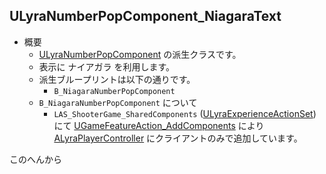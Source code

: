 ## ULyraNumberPopComponent_NiagaraText

* 概要
	* [ULyraNumberPopComponent] の派生クラスです。
	* 表示に ナイアガラ を利用します。
	* 派生ブループリントは以下の通りです。
		* `B_NiagaraNumberPopComponent`
	* `B_NiagaraNumberPopComponent` について
		* `LAS_ShooterGame_SharedComponents` ([ULyraExperienceActionSet]) にて [UGameFeatureAction_AddComponents] により [ALyraPlayerController] にクライアントのみで追加しています。


このへんから

<!--- ページ内のリンク --->

<!--- 自前の画像へのリンク --->

<!--- generated --->
[ULyraNumberPopComponent]: ../../Lyra/Etc/ULyraNumberPopComponent.md#ulyranumberpopcomponent
[ULyraExperienceActionSet]: ../../Lyra/Experience/ULyraExperienceActionSet.md#ulyraexperienceactionset
[ALyraPlayerController]: ../../Lyra/GameplayFramework/ALyraPlayerController.md#alyraplayercontroller
[UGameFeatureAction_AddComponents]: ../../UE/GameFeature/UGameFeatureAction_AddComponents.md#ugamefeatureaction_addcomponents

